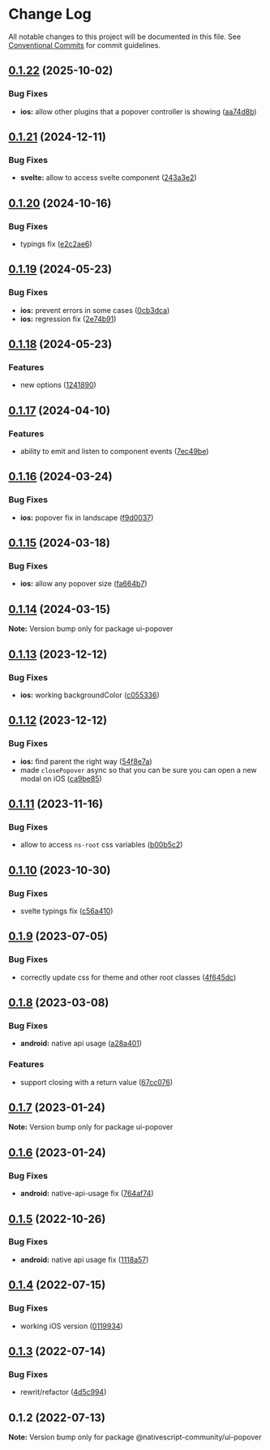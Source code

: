 # Change Log

All notable changes to this project will be documented in this file.
See [Conventional Commits](https://conventionalcommits.org) for commit guidelines.

## [0.1.22](https://github.com/nativescript-community/ui-popover/compare/v0.1.21...v0.1.22) (2025-10-02)

### Bug Fixes

* **ios:** allow other plugins that a popover controller is showing ([aa74d8b](https://github.com/nativescript-community/ui-popover/commit/aa74d8b6476c83bc6746877bc47c8cd2c6b2948c))

## [0.1.21](https://github.com/nativescript-community/ui-popover/compare/v0.1.20...v0.1.21) (2024-12-11)

### Bug Fixes

* **svelte:** allow to access svelte component ([243a3e2](https://github.com/nativescript-community/ui-popover/commit/243a3e2bfe58fa748e5692ac500b95c130d0dbfe))

## [0.1.20](https://github.com/nativescript-community/ui-popover/compare/v0.1.19...v0.1.20) (2024-10-16)

### Bug Fixes

* typings fix ([e2c2ae6](https://github.com/nativescript-community/ui-popover/commit/e2c2ae6b75b0b5c9635ffaeb9fca9e78c28b586b))

## [0.1.19](https://github.com/nativescript-community/ui-popover/compare/v0.1.18...v0.1.19) (2024-05-23)

### Bug Fixes

* **ios:** prevent errors in some cases ([0cb3dca](https://github.com/nativescript-community/ui-popover/commit/0cb3dcaaee16229b466fb8505370f0b18f506e2f))
* **ios:** regression fix ([2e74b91](https://github.com/nativescript-community/ui-popover/commit/2e74b91f63b1aaba49a3f155c23fa5806fb240a0))

## [0.1.18](https://github.com/nativescript-community/ui-popover/compare/v0.1.17...v0.1.18) (2024-05-23)

### Features

* new options ([1241890](https://github.com/nativescript-community/ui-popover/commit/12418905bde595058c7a51c7096abbcd7796c09c))

## [0.1.17](https://github.com/nativescript-community/ui-popover/compare/v0.1.16...v0.1.17) (2024-04-10)

### Features

* ability to emit and listen to component events ([7ec49be](https://github.com/nativescript-community/ui-popover/commit/7ec49be1bfc4781f412878df463b165768ce2324))

## [0.1.16](https://github.com/nativescript-community/ui-popover/compare/v0.1.15...v0.1.16) (2024-03-24)

### Bug Fixes

* **ios:** popover fix in landscape ([f9d0037](https://github.com/nativescript-community/ui-popover/commit/f9d00373577b0d0c82eaf198a45f3f6f069a45fd))

## [0.1.15](https://github.com/nativescript-community/ui-popover/compare/v0.1.14...v0.1.15) (2024-03-18)

### Bug Fixes

* **ios:** allow any popover size ([fa664b7](https://github.com/nativescript-community/ui-popover/commit/fa664b797e918367ee82201a7ef2955410a58798))

## [0.1.14](https://github.com/nativescript-community/ui-popover/compare/v0.1.13...v0.1.14) (2024-03-15)

**Note:** Version bump only for package ui-popover

## [0.1.13](https://github.com/nativescript-community/ui-popover/compare/v0.1.12...v0.1.13) (2023-12-12)

### Bug Fixes

* **ios:** working backgroundColor ([c055336](https://github.com/nativescript-community/ui-popover/commit/c05533621ec56ac4309ce55a0671d09408bb8a5d))

## [0.1.12](https://github.com/nativescript-community/ui-popover/compare/v0.1.11...v0.1.12) (2023-12-12)

### Bug Fixes

* **ios:** find parent the right way ([54f8e7a](https://github.com/nativescript-community/ui-popover/commit/54f8e7aca9a38ccb6001b1e4686841495929f787))
* made `closePopover` async so that you can be sure you can open a new modal on iOS ([ca9be85](https://github.com/nativescript-community/ui-popover/commit/ca9be8502ffcc3d410ba427c241bbc4737ae146e))

## [0.1.11](https://github.com/nativescript-community/ui-popover/compare/v0.1.10...v0.1.11) (2023-11-16)

### Bug Fixes

* allow to access `ns-root` css variables ([b00b5c2](https://github.com/nativescript-community/ui-popover/commit/b00b5c2c9e38ca0aef64ca189a45e79f632d087d))

## [0.1.10](https://github.com/nativescript-community/ui-popover/compare/v0.1.9...v0.1.10) (2023-10-30)

### Bug Fixes

* svelte typings fix ([c56a410](https://github.com/nativescript-community/ui-popover/commit/c56a4106df2b18bea3816a3334d8e041dec6cfe4))

## [0.1.9](https://github.com/nativescript-community/ui-popover/compare/v0.1.8...v0.1.9) (2023-07-05)

### Bug Fixes

* correctly update css for theme and other root classes ([4f645dc](https://github.com/nativescript-community/ui-popover/commit/4f645dc9f290348e139c467651aa1ed39e94acd5))

## [0.1.8](https://github.com/nativescript-community/ui-popover/compare/v0.1.7...v0.1.8) (2023-03-08)

### Bug Fixes

* **android:** native api usage ([a28a401](https://github.com/nativescript-community/ui-popover/commit/a28a40161e2b5bc12637219456492833f4aa37d0))

### Features

* support closing with a return value ([67cc076](https://github.com/nativescript-community/ui-popover/commit/67cc07686079f91103c0126c40b7300e36224332))

## [0.1.7](https://github.com/nativescript-community/ui-popover/compare/v0.1.6...v0.1.7) (2023-01-24)

**Note:** Version bump only for package ui-popover

## [0.1.6](https://github.com/nativescript-community/ui-popover/compare/v0.1.5...v0.1.6) (2023-01-24)

### Bug Fixes

* **android:** native-api-usage fix ([764af74](https://github.com/nativescript-community/ui-popover/commit/764af748e3f3fd84ff44c771eb9ebb1ecc665dce))

## [0.1.5](https://github.com/nativescript-community/ui-popover/compare/v0.1.4...v0.1.5) (2022-10-26)

### Bug Fixes

-   **android:** native api usage fix ([1118a57](https://github.com/nativescript-community/ui-popover/commit/1118a57ead2647cb06088f7ae56c6978dc23a819))

## [0.1.4](https://github.com/nativescript-community/ui-popover/compare/v0.1.3...v0.1.4) (2022-07-15)

### Bug Fixes

-   working iOS version ([0119934](https://github.com/nativescript-community/ui-popover/commit/0119934d4e99b44ef2b14186dcc8a92db9844e06))

## [0.1.3](https://github.com/nativescript-community/ui-popover/compare/v0.1.2...v0.1.3) (2022-07-14)

### Bug Fixes

-   rewrit/refactor ([4d5c994](https://github.com/nativescript-community/ui-popover/commit/4d5c9941b9865fb3af086c3c65e7c5419610e1da))

## 0.1.2 (2022-07-13)

**Note:** Version bump only for package @nativescript-community/ui-popover
